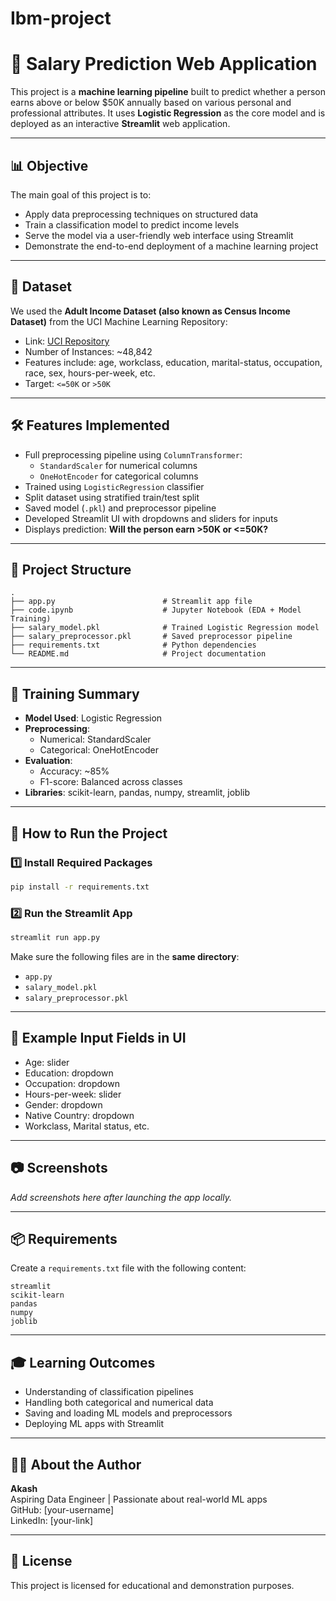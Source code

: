 # Ibm-project

# 💼 Salary Prediction Web Application

This project is a **machine learning pipeline** built to predict whether a person earns above or below $50K annually based on various personal and professional attributes. It uses **Logistic Regression** as the core model and is deployed as an interactive **Streamlit** web application.

---

## 📊 Objective

The main goal of this project is to:
- Apply data preprocessing techniques on structured data
- Train a classification model to predict income levels
- Serve the model via a user-friendly web interface using Streamlit
- Demonstrate the end-to-end deployment of a machine learning project

---

## 🧠 Dataset

We used the **Adult Income Dataset (also known as Census Income Dataset)** from the UCI Machine Learning Repository:
- Link: [UCI Repository](https://archive.ics.uci.edu/ml/datasets/adult)
- Number of Instances: ~48,842
- Features include: age, workclass, education, marital-status, occupation, race, sex, hours-per-week, etc.
- Target: `<=50K` or `>50K`

---

## 🛠️ Features Implemented

- Full preprocessing pipeline using `ColumnTransformer`:
  - `StandardScaler` for numerical columns
  - `OneHotEncoder` for categorical columns
- Trained using `LogisticRegression` classifier
- Split dataset using stratified train/test split
- Saved model (`.pkl`) and preprocessor pipeline
- Developed Streamlit UI with dropdowns and sliders for inputs
- Displays prediction: **Will the person earn >50K or <=50K?**

---

## 📂 Project Structure

```
.
├── app.py                        # Streamlit app file
├── code.ipynb                    # Jupyter Notebook (EDA + Model Training)
├── salary_model.pkl              # Trained Logistic Regression model
├── salary_preprocessor.pkl       # Saved preprocessor pipeline
├── requirements.txt              # Python dependencies
└── README.md                     # Project documentation
```

---

## 🧪 Training Summary

- **Model Used**: Logistic Regression
- **Preprocessing**:
  - Numerical: StandardScaler
  - Categorical: OneHotEncoder
- **Evaluation**:
  - Accuracy: ~85%
  - F1-score: Balanced across classes
- **Libraries**: scikit-learn, pandas, numpy, streamlit, joblib

---

## 🚀 How to Run the Project

### 1️⃣ Install Required Packages

```bash
pip install -r requirements.txt
```

### 2️⃣ Run the Streamlit App

```bash
streamlit run app.py
```

Make sure the following files are in the **same directory**:
- `app.py`
- `salary_model.pkl`
- `salary_preprocessor.pkl`

---

## 📝 Example Input Fields in UI

- Age: slider
- Education: dropdown
- Occupation: dropdown
- Hours-per-week: slider
- Gender: dropdown
- Native Country: dropdown
- Workclass, Marital status, etc.

---

## 📷 Screenshots

*Add screenshots here after launching the app locally.*

---

## 📦 Requirements

Create a `requirements.txt` file with the following content:

```
streamlit
scikit-learn
pandas
numpy
joblib
```

---

## 🎓 Learning Outcomes

- Understanding of classification pipelines
- Handling both categorical and numerical data
- Saving and loading ML models and preprocessors
- Deploying ML apps with Streamlit

---

## 🙋‍♂️ About the Author

**Akash**  
Aspiring Data Engineer | Passionate about real-world ML apps  
GitHub: [your-username]  
LinkedIn: [your-link]

---

## 📜 License

This project is licensed for educational and demonstration purposes.

